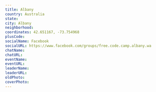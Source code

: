 ```yaml
---
title: Albany
country: Australia
state: 
city: Albany
neighborhood: 
coordinates: 42.651167, -73.754968
plusCode:
socialName: Facebook
socialURL: https://www.facebook.com/groups/free.code.camp.albany.wa
chatName:
chatURL:
eventName:
eventURL:
leaderName:
leaderURL:
oldPhoto: 
coverPhoto:
---
```

